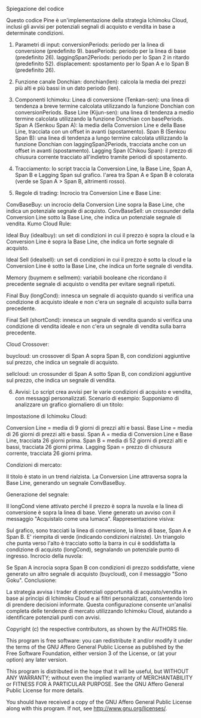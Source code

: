 Spiegazione del codice

Questo codice Pine è un'implementazione della strategia Ichimoku Cloud, inclusi gli avvisi per potenziali segnali di acquisto e vendita in base a determinate condizioni. 

1. Parametri di input:
conversionPeriods: periodo per la linea di conversione (predefinito 9).
basePeriods: periodo per la linea di base (predefinito 26).
laggingSpan2Periods: periodo per lo Span 2 in ritardo (predefinito 52).
displacement: spostamento per lo Span A e lo Span B (predefinito 26).

2. Funzione canale Donchian:
donchian(len): calcola la media dei prezzi più alti e più bassi in un dato periodo (len).

3. Componenti Ichimoku:
Linea di conversione (Tenkan-sen): una linea di tendenza a breve termine calcolata utilizzando la funzione Donchian con conversionPeriods. Base Line (Kijun-sen): una linea di tendenza a medio termine calcolata utilizzando la funzione Donchian con basePeriods.
Span A (Senkou Span A): la media della Conversion Line e della Base Line, tracciata con un offset in avanti (spostamento).
Span B (Senkou Span B): una linea di tendenza a lungo termine calcolata utilizzando la funzione Donchian con laggingSpan2Periods, tracciata anche con un offset in avanti (spostamento).
Lagging Span (Chikou Span): il prezzo di chiusura corrente tracciato all'indietro tramite periodi di spostamento.

4. Tracciamento:
lo script traccia la Conversion Line, la Base Line, Span A, Span B e Lagging Span sul grafico.
l'area tra Span A e Span B è colorata (verde se Span A > Span B, altrimenti rosso).

5. Regole di trading:
Incrocio tra Conversion Line e Base Line:

ConvBaseBuy: un incrocio della Conversion Line sopra la Base Line, che indica un potenziale segnale di acquisto. ConvBaseSell: un crossunder della Conversion Line sotto la Base Line, che indica un potenziale segnale di vendita.
Kumo Cloud Rule:

Ideal Buy (idealbuy): un set di condizioni in cui il prezzo è sopra la cloud e la Conversion Line è sopra la Base Line, che indica un forte segnale di acquisto.

Ideal Sell (idealsell): un set di condizioni in cui il prezzo è sotto la cloud e la Conversion Line è sotto la Base Line, che indica un forte segnale di vendita.

Memory (buymem e sellmem): variabili booleane che ricordano il precedente segnale di acquisto o vendita per evitare segnali ripetuti.

Final Buy (longCond): innesca un segnale di acquisto quando si verifica una condizione di acquisto ideale e non c'era un segnale di acquisto sulla barra precedente.

Final Sell (shortCond): innesca un segnale di vendita quando si verifica una condizione di vendita ideale e non c'era un segnale di vendita sulla barra precedente.


Cloud Crossover:

buycloud: un crossover di Span A sopra Span B, con condizioni aggiuntive sul prezzo, che indica un segnale di acquisto. 

sellcloud: un crossunder di Span A sotto Span B, con condizioni aggiuntive sul prezzo, che indica un segnale di vendita.

6. Avvisi:
Lo script crea avvisi per le varie condizioni di acquisto e vendita, con messaggi personalizzati.
Scenario di esempio:
Supponiamo di analizzare un grafico giornaliero di un titolo:

Impostazione di Ichimoku Cloud:

Conversion Line = media di 9 giorni di prezzi alti e bassi.
Base Line = media di 26 giorni di prezzi alti e bassi.
Span A = media di Conversion Line e Base Line, tracciata 26 giorni prima.
Span B = media di 52 giorni di prezzi alti e bassi, tracciata 26 giorni prima.
Lagging Span = prezzo di chiusura corrente, tracciata 26 giorni prima.

Condizioni di mercato:

Il titolo è stato in un trend rialzista.
La Conversion Line attraversa sopra la Base Line, generando un segnale ConvBaseBuy. 

Generazione del segnale:

Il longCond viene attivato perché il prezzo è sopra la nuvola e la linea di conversione è sopra la linea di base.
Viene generato un avviso con il messaggio "Acquistalo come una lumaca".
Rappresentazione visiva:

Sul grafico, sono tracciati la linea di conversione, la linea di base, Span A e Span B.
E' riempita di verde (indicando condizioni rialziste).
Un triangolo che punta verso l'alto è tracciato sotto la barra in cui è soddisfatta la condizione di acquisto (longCond), segnalando un potenziale punto di ingresso.
Incrocio della nuvola:

Se Span A incrocia sopra Span B con condizioni di prezzo soddisfatte, viene generato un altro segnale di acquisto (buycloud), con il messaggio "Sono Goku".
Conclusione:

La strategia avvisa i trader di potenziali opportunità di acquisto/vendita in base ai principi di Ichimoku Cloud e ai filtri personalizzati, consentendo loro di prendere decisioni informate.
Questa configurazione consente un'analisi completa delle tendenze di mercato utilizzando Ichimoku Cloud, aiutando a identificare potenziali punti con avvisi.



Copyright (c) the respective contributors, as shown by the AUTHORS file.

This program is free software: you can redistribute it and/or modify
it under the terms of the GNU Affero General Public License as published
by the Free Software Foundation, either version 3 of the License, or
(at your option) any later version.

This program is distributed in the hope that it will be useful,
but WITHOUT ANY WARRANTY; without even the implied warranty of
MERCHANTABILITY or FITNESS FOR A PARTICULAR PURPOSE.  See the
GNU Affero General Public License for more details.

You should have received a copy of the GNU Affero General Public License
along with this program.  If not, see <http://www.gnu.org/licenses/>.
